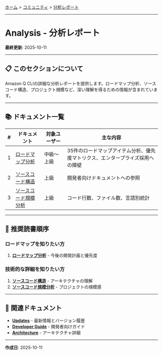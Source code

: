 [ホーム](../../README.md) > [コミュニティ](../README.md) > [分析レポート](README.md)

---

# Analysis - 分析レポート

**最終更新**: 2025-10-11

---

## 📋 このセクションについて

Amazon Q CLIの詳細な分析レポートを提供します。ロードマップ分析、ソースコード構造、プロジェクト規模など、深い理解を得るための情報が含まれています。

---

## 📚 ドキュメント一覧

| # | ドキュメント | 対象ユーザー | 主な内容 |
|---|------------|------------|---------|
| 1 | [ロードマップ分析](01_roadmap-analysis-20251008.md) | 中級〜上級 | 35件のロードマップアイテム分析、優先度マトリクス、エンタープライズ採用への障壁 |
| 2 | [ソースコード構造](03_source-code-structure.md) | 上級 | 開発者向けドキュメントへの参照 |
| 3 | [ソースコード規模分析](02_source-code-scale-analysis.md) | 上級 | コード行数、ファイル数、言語別統計 |

---

## 🎯 推奨読書順序

### ロードマップを知りたい方
1. **[ロードマップ分析](01_roadmap-analysis-20251008.md)** - 今後の開発計画と優先度

### 技術的な詳細を知りたい方
1. **[ソースコード構造](03_source-code-structure.md)** - アーキテクチャの理解
2. **[ソースコード規模分析](02_source-code-scale-analysis.md)** - プロジェクトの規模感

---

## 🔗 関連ドキュメント

- **[Updates](../01_updates/)** - 最新情報とバージョン履歴
- **[Developer Guide](../../02_for-developers/)** - 開発者向けガイド
- **[Architecture](../../02_for-developers/02_architecture/)** - アーキテクチャ詳細

---

**作成日**: 2025-10-11

